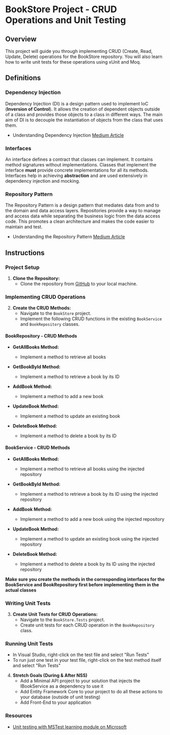 # BookStore Project - CRUD Operations and Unit Testing

## Overview

This project will guide you through implementing CRUD (Create, Read, Update, Delete) operations for the BookStore repository. You will also learn how to write unit tests for these operations using xUnit and Moq.

## Definitions

### Dependency Injection
Dependency Injection (DI) is a design pattern used to implement IoC (**Inversion of Control**). It allows the creation of dependent objects outside of a class and provides those objects to a class in different ways. The main aim of DI is to decouple the instantiation of objects from the class that uses them.
- Understanding Dependency Injection [Medium Article](https://medium.com/@avinash.dhumal/understanding-dependency-injection-a-practical-guide-with-c-examples-aee44eacee32)

### Interfaces
An interface defines a contract that classes can implement. It contains method signatures without implementations. Classes that implement the interface **must** provide concrete implementations for all its methods. Interfaces help in achieving **abstraction** and are used extensively in dependency injection and mocking.

### Repository Pattern
The Repository Pattern is a design pattern that mediates data from and to the domain and data access layers. Repositories provide a way to manage and access data while separating the business logic from the data access code. This promotes a clean architecture and makes the code easier to maintain and test.
- Understanding the Repository Pattern [Medium Article](https://medium.com/@chandrashekharsingh25/understanding-the-repository-pattern-in-c-net-with-examples-51f02c4074ba)

## Instructions

### Project Setup

1. **Clone the Repository:**
   - Clone the repository from [GitHub](https://github.com/your-repo/BookStore) to your local machine.

### Implementing CRUD Operations

2. **Create the CRUD Methods:**
   - Navigate to the `BookStore` project.
   - Implement the following CRUD functions in the existing `BookService` and `BookRepository` classes.

#### BookRepository - CRUD Methods

- **GetAllBooks Method:**
  - Implement a method to retrieve all books

- **GetBookById Method:**
  - Implement a method to retrieve a book by its ID
    
- **AddBook Method:**
  - Implement a method to add a new book

- **UpdateBook Method:**
  - Implement a method to update an existing book

- **DeleteBook Method:**
  - Implement a method to delete a book by its ID

#### BookService - CRUD Methods

- **GetAllBooks Method:**
  - Implement a method to retrieve all books using the injected repository

- **GetBookById Method:**
  - Implement a method to retrieve a book by its ID using the injected repository
    
- **AddBook Method:**
  - Implement a method to add a new book using the injected repository

- **UpdateBook Method:**
  - Implement a method to update an existing book using the injected repository

- **DeleteBook Method:**
  - Implement a method to delete a book by its ID using the injected repository

**Make sure you create the methods in the corresponding interfaces for the BookService and BookRepository first before implementing them in the actual classes**

### Writing Unit Tests

3. **Create Unit Tests for CRUD Operations:**
   - Navigate to the `BookStore.Tests` project.
   - Create unit tests for each CRUD operation in the `BookRepository` class.

### Running Unit Tests
- In Visual Studio, right-click on the test file and select "Run Tests"
- To run just one test in your test file, right-click on the test method itself and select "Run Tests"

4. **Stretch Goals (During & After NSS)**
   - Add a Minimal API project to your solution that injects the IBookService as a dependency to use it
   - Add Entity Framework Core to your project to do all these actions to your database (outside of unit testing)
   - Add Front-End to your application
  
### Resources
- [Unit testing with MSTest learning module on Microsoft](https://learn.microsoft.com/en-us/training/modules/visual-studio-test-tools/)
